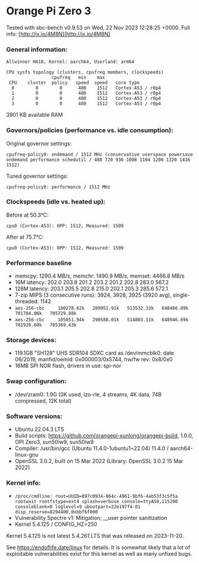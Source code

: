 # Orange Pi Zero 3

Tested with sbc-bench v0.9.53 on Wed, 22 Nov 2023 12:28:25 +0000. Full info: [http://ix.io/4M8N](http://ix.io/4M8N)

### General information:

    Allwinner H618, Kernel: aarch64, Userland: arm64
    
    CPU sysfs topology (clusters, cpufreq members, clockspeeds)
                     cpufreq   min    max
     CPU    cluster  policy   speed  speed   core type
      0        0        0      480    1512   Cortex-A53 / r0p4
      1        0        0      480    1512   Cortex-A53 / r0p4
      2        0        0      480    1512   Cortex-A53 / r0p4
      3        0        0      480    1512   Cortex-A53 / r0p4

3901 KB available RAM

### Governors/policies (performance vs. idle consumption):

Original governor settings:

    cpufreq-policy0: ondemand / 1512 MHz (conservative userspace powersave ondemand performance schedutil / 480 720 936 1008 1104 1200 1320 1416 1512)

Tuned governor settings:

    cpufreq-policy0: performance / 1512 MHz

### Clockspeeds (idle vs. heated up):

Before at 50.3°C:

    cpu0 (Cortex-A53): OPP: 1512, Measured: 1509 

After at 75.7°C:

    cpu0 (Cortex-A53): OPP: 1512, Measured: 1509 

### Performance baseline

  * memcpy: 1290.4 MB/s, memchr: 1490.9 MB/s, memset: 4466.8 MB/s
  * 16M latency: 202.0 203.8 201.2 203.2 201.2 202.8 283.0 567.2 
  * 128M latency: 203.1 205.5 202.8 215.0 202.1 205.3 285.6 572.1 
  * 7-zip MIPS (3 consecutive runs): 3924, 3928, 3925 (3920 avg), single-threaded: 1142
  * `aes-256-cbc     100278.62k   289951.91k   513532.33k   648466.09k   701784.06k   705729.88k`
  * `aes-256-cbc     105051.94k   290588.01k   514803.11k   648946.69k   701920.60k   705369.43k`

### Storage devices:

  * 119.1GB "SH128" UHS SDR104 SDXC card as /dev/mmcblk0: date 06/2019, manfid/oemid: 0x000003/0x5744, hw/fw rev: 0x8/0x0
  * 16MB SPI NOR flash, drivers in use: spi-nor

### Swap configuration:

  * /dev/zram0: 1.9G (0K used, lzo-rle, 4 streams, 4K data, 74B compressed, 12K total)

### Software versions:

  * Ubuntu 22.04.3 LTS
  * Build scripts: https://github.com/orangepi-xunlong/orangepi-build, 1.0.0, OPI Zero3, sun50iw9, sun50iw9
  * Compiler: /usr/bin/gcc (Ubuntu 11.4.0-1ubuntu1~22.04) 11.4.0 / aarch64-linux-gnu
  * OpenSSL 3.0.2, built on 15 Mar 2022 (Library: OpenSSL 3.0.2 15 Mar 2022)    

### Kernel info:

  * `/proc/cmdline: root=UUID=097c0934-864c-4961-9bf6-4ab53f3c5f5a rootwait rootfstype=ext4 splash=verbose console=ttyAS0,115200 consoleblank=0 loglevel=9 ubootpart=22e197f4-01 disp_reserve=8294400,0xbbf6f000  `
  * Vulnerability Spectre v1:        Mitigation; __user pointer sanitization
  * Kernel 5.4.125 / CONFIG_HZ=250

Kernel 5.4.125 is not latest 5.4.261 LTS that was released on 2023-11-20.

See https://endoflife.date/linux for details. It is somewhat likely that
a lot of exploitable vulnerabilities exist for this kernel as well as many
unfixed bugs.